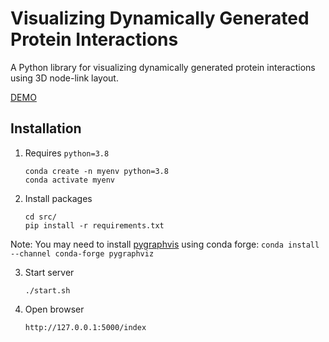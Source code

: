# Visualizing Dynamically Generated Protein Interactions 

A Python library for visualizing dynamically generated protein interactions using 3D node-link layout.

[DEMO](./demo/Protein_Interaction_Demo.mp4)

## Installation

1. Requires `python=3.8`

   ```
   conda create -n myenv python=3.8
   conda activate myenv
   ```
2. Install packages
    ```
    cd src/
    pip install -r requirements.txt
    ```
Note: You may need to install [pygraphvis](https://pygraphviz.github.io/documentation/stable/install.html) using conda forge:
`conda install --channel conda-forge pygraphviz`

3. Start server
   ```
   ./start.sh
   ```

4. Open browser 
    ```angular2html
    http://127.0.0.1:5000/index
    ```